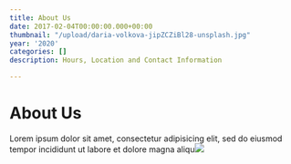 ```yaml
---
title: About Us
date: 2017-02-04T00:00:00.000+00:00
thumbnail: "/upload/daria-volkova-jipZCZiBl28-unsplash.jpg"
year: '2020'
categories: []
description: Hours, Location and Contact Information

---
```

# About Us

Lorem ipsum dolor sit amet, consectetur adipisicing elit, sed do eiusmod tempor incididunt ut labore et dolore magna aliqu![](/upload/daria-volkova-jipZCZiBl28-unsplash.jpg)